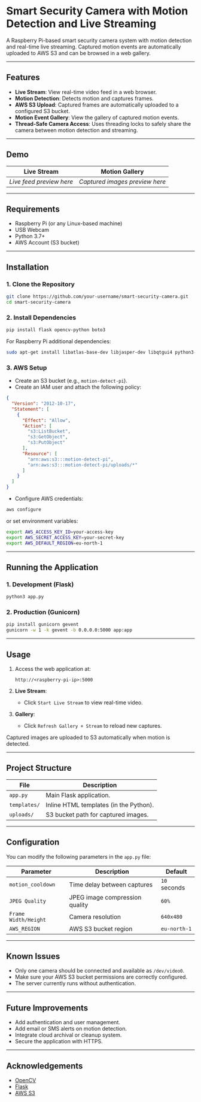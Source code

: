 
# Smart Security Camera with Motion Detection and Live Streaming

A Raspberry Pi-based smart security camera system with motion detection and real-time live streaming. Captured motion events are automatically uploaded to AWS S3 and can be browsed in a web gallery.

---

## Features

- **Live Stream**: View real-time video feed in a web browser.
- **Motion Detection**: Detects motion and captures frames.
- **AWS S3 Upload**: Captured frames are automatically uploaded to a configured S3 bucket.
- **Motion Event Gallery**: View the gallery of captured motion events.
- **Thread-Safe Camera Access**: Uses threading locks to safely share the camera between motion detection and streaming.

---

## Demo

| Live Stream | Motion Gallery |
|-------------|----------------|
| _Live feed preview here_ | _Captured images preview here_ |

---

## Requirements

- Raspberry Pi (or any Linux-based machine)
- USB Webcam
- Python 3.7+
- AWS Account (S3 bucket)

---

## Installation

### 1. Clone the Repository

```bash
git clone https://github.com/your-username/smart-security-camera.git
cd smart-security-camera
```

### 2. Install Dependencies

```bash
pip install flask opencv-python boto3
```

For Raspberry Pi additional dependencies:

```bash
sudo apt-get install libatlas-base-dev libjasper-dev libqtgui4 python3-pyqt5
```

### 3. AWS Setup

- Create an S3 bucket (e.g., `motion-detect-pi`).
- Create an IAM user and attach the following policy:

```json
{
  "Version": "2012-10-17",
  "Statement": [
    {
      "Effect": "Allow",
      "Action": [
        "s3:ListBucket",
        "s3:GetObject",
        "s3:PutObject"
      ],
      "Resource": [
        "arn:aws:s3:::motion-detect-pi",
        "arn:aws:s3:::motion-detect-pi/uploads/*"
      ]
    }
  ]
}
```

- Configure AWS credentials:

```bash
aws configure
```

or set environment variables:

```bash
export AWS_ACCESS_KEY_ID=your-access-key
export AWS_SECRET_ACCESS_KEY=your-secret-key
export AWS_DEFAULT_REGION=eu-north-1
```

---

## Running the Application

### 1. Development (Flask)

```bash
python3 app.py
```

### 2. Production (Gunicorn)

```bash
pip install gunicorn gevent
gunicorn -w 1 -k gevent -b 0.0.0.0:5000 app:app
```

---

## Usage

1. Access the web application at:
   ```
   http://<raspberry-pi-ip>:5000
   ```

2. **Live Stream**:
   - Click `Start Live Stream` to view real-time video.

3. **Gallery**:
   - Click `Refresh Gallery + Stream` to reload new captures.

Captured images are uploaded to S3 automatically when motion is detected.

---

## Project Structure

| File         | Description                             |
|--------------|-----------------------------------------|
| `app.py`     | Main Flask application.                 |
| `templates/` | Inline HTML templates (in the Python).  |
| `uploads/`   | S3 bucket path for captured images.      |

---

## Configuration

You can modify the following parameters in the `app.py` file:

| Parameter             | Description                       | Default         |
|------------------------|-----------------------------------|-----------------|
| `motion_cooldown`       | Time delay between captures       | `10` seconds    |
| `JPEG Quality`          | JPEG image compression quality    | `60%`           |
| `Frame Width/Height`    | Camera resolution                 | `640x480`       |
| `AWS_REGION`            | AWS S3 bucket region              | `eu-north-1`    |

---

## Known Issues

- Only one camera should be connected and available as `/dev/video0`.
- Make sure your AWS S3 bucket permissions are correctly configured.
- The server currently runs without authentication.

---

## Future Improvements

- Add authentication and user management.
- Add email or SMS alerts on motion detection.
- Integrate cloud archival or cleanup system.
- Secure the application with HTTPS.

---


## Acknowledgements

- [OpenCV](https://opencv.org/)
- [Flask](https://flask.palletsprojects.com/)
- [AWS S3](https://aws.amazon.com/s3/)
